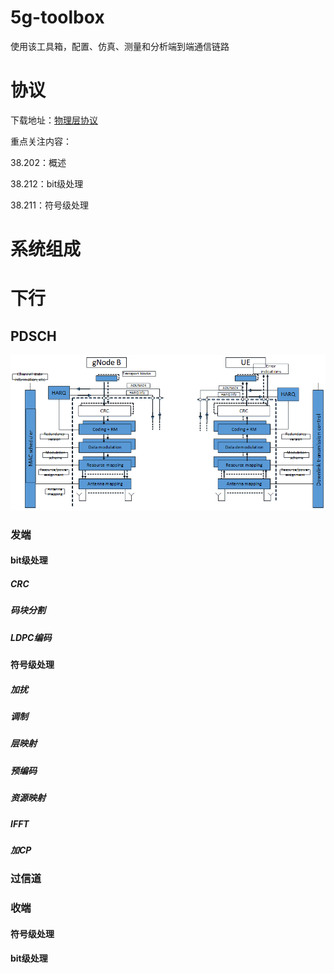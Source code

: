 # 5g-toolbox
使用该工具箱，配置、仿真、测量和分析端到端通信链路

# 协议

下载地址：[物理层协议](http://www.3gpp.org/ftp/Specs/latest/Rel-15/38_series/)

重点关注内容：

38.202：概述

38.212：bit级处理

38.211：符号级处理

# 系统组成

# 下行

## PDSCH

![下行PDSCH链路流程](imgs\DLLink.png)

### 发端
#### bit级处理

##### CRC

##### 码块分割

##### LDPC编码

#### 符号级处理

##### 加扰

##### 调制

##### 层映射

##### 预编码

##### 资源映射

##### IFFT

##### 加CP

### 过信道

### 收端

#### 符号级处理

#### bit级处理



